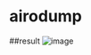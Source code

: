 # airodump

##result
![image](https://user-images.githubusercontent.com/86241174/145318930-018914c3-61fb-4d56-9d71-cdd1527455c1.png)
